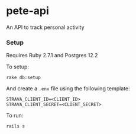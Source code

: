 # pete-api

An API to track personal activity

### Setup

Requires Ruby 2.7.1 and Postgres 12.2

To setup:

```
rake db:setup
```

And create a `.env` file using the following template:

```
STRAVA_CLIENT_ID=<CLIENT_ID>
STRAVA_CLIENT_SECRET=<CLIENT_SECRET>
```

To run:

```
rails s
```
